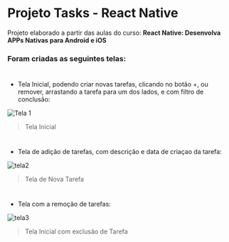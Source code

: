 # Projeto Tasks - React Native

Projeto elaborado a partir das aulas do curso: **React Native: Desenvolva APPs Nativas para Android e iOS**

### Foram criadas as seguintes telas: 

#

* Tela Inicial, podendo criar novas tarefas, clicando no botão +, ou remover, arrastando a tarefa para um dos lados, e com filtro de conclusão:

![Tela 1](https://user-images.githubusercontent.com/37232748/81766252-27b9df80-94ac-11ea-8a75-f594f5dc7e01.png)

>Tela Inicial

#

* Tela de adição de tarefas, com descrição e data de criaçao da tarefa: 

![tela2](https://user-images.githubusercontent.com/37232748/81771543-a79a7680-94b9-11ea-9a99-3d7557850e81.png)

>Tela de Nova Tarefa

#

* Tela com a remoção de tarefas: 

![tela3](https://user-images.githubusercontent.com/37232748/81771726-25f71880-94ba-11ea-9599-eb29cb862b4a.png)

>Tela Inicial com exclusão de Tarefa
